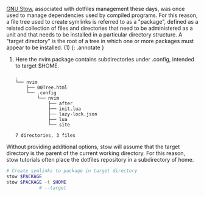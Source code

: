 [GNU Stow](https://www.gnu.org/software/stow/), associated with dotfiles management these days, was once used to manage dependencies used by compiled programs.
For this reason, a file tree used to create symlinks is referred to as a "package", defined as a related collection of files and directories that need to be administered as a unit and that needs to be installed in a particular directory structure.
A "target directory" is the root of a tree in which one or more packages must appear to be installed. (1)
{: .annotate }

1. Here the nvim package contains subdirectories under .config, intended to target $HOME.
    ```
    .
    └── nvim
        ├── 00Tree.html
        └── .config
            └── nvim
                ├── after
                ├── init.lua
                ├── lazy-lock.json
                ├── lua
                └── site

    7 directories, 3 files

    ```


Without providing additional options, stow will assume that the target directory is the parent of the current working directory.
For this reason, stow tutorials often place the dotfiles repository in a subdirectory of home.

```sh
# Create symlinks to package in target directory
stow $PACKAGE
stow $PACKAGE -t $HOME
            # --target
```
